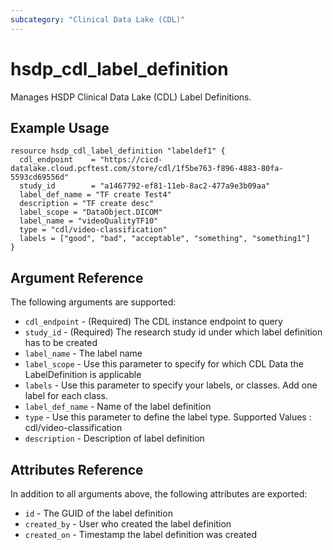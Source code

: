 ```yaml
---
subcategory: "Clinical Data Lake (CDL)"
---
```


# hsdp_cdl_label_definition

Manages HSDP Clinical Data Lake (CDL) Label Definitions.

## Example Usage

```hcl
resource hsdp_cdl_label_definition "labeldef1" {
  cdl_endpoint    = "https://cicd-datalake.cloud.pcftest.com/store/cdl/1f5be763-f896-4883-80fa-5593cd69556d"
  study_id        = "a1467792-ef81-11eb-8ac2-477a9e3b09aa"
  label_def_name = "TF create Test4"
  description = "TF create desc"  
  label_scope = "DataObject.DICOM"
  label_name = "videoQualityTF10"
  type = "cdl/video-classification"
  labels = ["good", "bad", "acceptable", "something", "something1"]
}
```

## Argument Reference

The following arguments are supported:

* `cdl_endpoint` - (Required) The CDL instance endpoint to query
* `study_id` - (Required) The research study id under which label definition has to be created
* `label_name` - The label name
* `label_scope` - Use this parameter to specify for which CDL Data the LabelDefinition is applicable
* `labels` - Use this parameter to specify your labels, or classes. Add one label for each class.
* `label_def_name` - Name of the label definition
* `type` - Use this parameter to define the label type. Supported Values : cdl/video-classification
* `description` - Description of label definition

## Attributes Reference

In addition to all arguments above, the following attributes are exported:

* `id` - The GUID of the label definition
* `created_by` - User who created the label definition
* `created_on` - Timestamp the label definition was created
